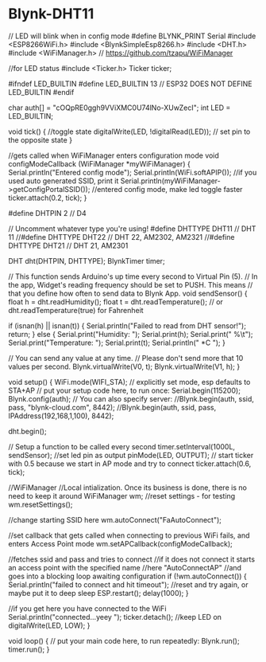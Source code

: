 # Blynk-DHT11

// LED will blink when in config mode
#define BLYNK_PRINT Serial
#include <ESP8266WiFi.h>
#include <BlynkSimpleEsp8266.h>
#include <DHT.h>
#include <WiFiManager.h> // https://github.com/tzapu/WiFiManager

//for LED status
#include <Ticker.h>
Ticker ticker;

#ifndef LED_BUILTIN
#define LED_BUILTIN 13 // ESP32 DOES NOT DEFINE LED_BUILTIN
#endif


char auth[] = "cOQpRE0ggh9VViXMC0U74lNo-XUwZecI";
int LED = LED_BUILTIN;

void tick()
{
  //toggle state
  digitalWrite(LED, !digitalRead(LED));     // set pin to the opposite state
}

//gets called when WiFiManager enters configuration mode
void configModeCallback (WiFiManager *myWiFiManager) {
  Serial.println("Entered config mode");
  Serial.println(WiFi.softAPIP());
  //if you used auto generated SSID, print it
  Serial.println(myWiFiManager->getConfigPortalSSID());
  //entered config mode, make led toggle faster
  ticker.attach(0.2, tick);
}

#define DHTPIN 2          // D4
 
// Uncomment whatever type you're using!
#define DHTTYPE DHT11     // DHT 11
//#define DHTTYPE DHT22   // DHT 22, AM2302, AM2321
//#define DHTTYPE DHT21   // DHT 21, AM2301
 
DHT dht(DHTPIN, DHTTYPE);
BlynkTimer timer;
 
// This function sends Arduino's up time every second to Virtual Pin (5).
// In the app, Widget's reading frequency should be set to PUSH. This means
// that you define how often to send data to Blynk App.
void sendSensor()
{
  float h = dht.readHumidity();
  float t = dht.readTemperature(); // or dht.readTemperature(true) for Fahrenheit
    
    
  if (isnan(h) || isnan(t)) {
    Serial.println("Failed to read from DHT sensor!");
    return;
  }
  else
  {
    Serial.print("Humidity: ");
    Serial.print(h);
    Serial.print(" %\t");
    Serial.print("Temperature: ");
    Serial.print(t);
    Serial.println(" *C ");
  }
  
  // You can send any value at any time.
  // Please don't send more that 10 values per second.
  Blynk.virtualWrite(V0, t);
  Blynk.virtualWrite(V1, h);
}

void setup() {
  WiFi.mode(WIFI_STA); // explicitly set mode, esp defaults to STA+AP
  // put your setup code here, to run once:
  Serial.begin(115200);
  Blynk.config(auth);
  // You can also specify server:
  //Blynk.begin(auth, ssid, pass, "blynk-cloud.com", 8442);
  //Blynk.begin(auth, ssid, pass, IPAddress(192,168,1,100), 8442);
 
  dht.begin();
 
  // Setup a function to be called every second
  timer.setInterval(1000L, sendSensor);
  //set led pin as output
  pinMode(LED, OUTPUT);
  // start ticker with 0.5 because we start in AP mode and try to connect
  ticker.attach(0.6, tick);

  //WiFiManager
  //Local intialization. Once its business is done, there is no need to keep it around
  WiFiManager wm;
  //reset settings - for testing
  wm.resetSettings();
  
  //change starting SSID here
  wm.autoConnect("FaAutoConnect");
  
  //set callback that gets called when connecting to previous WiFi fails, and enters Access Point mode
  wm.setAPCallback(configModeCallback);

  //fetches ssid and pass and tries to connect
  //if it does not connect it starts an access point with the specified name
  //here  "AutoConnectAP"
  //and goes into a blocking loop awaiting configuration
  if (!wm.autoConnect()) {
    Serial.println("failed to connect and hit timeout");
    //reset and try again, or maybe put it to deep sleep
    ESP.restart();
    delay(1000);
  }

  //if you get here you have connected to the WiFi
  Serial.println("connected...yeey ");
  ticker.detach();
  //keep LED on
  digitalWrite(LED, LOW);
}

void loop() {
  // put your main code here, to run repeatedly:
 Blynk.run();
  timer.run();
}
